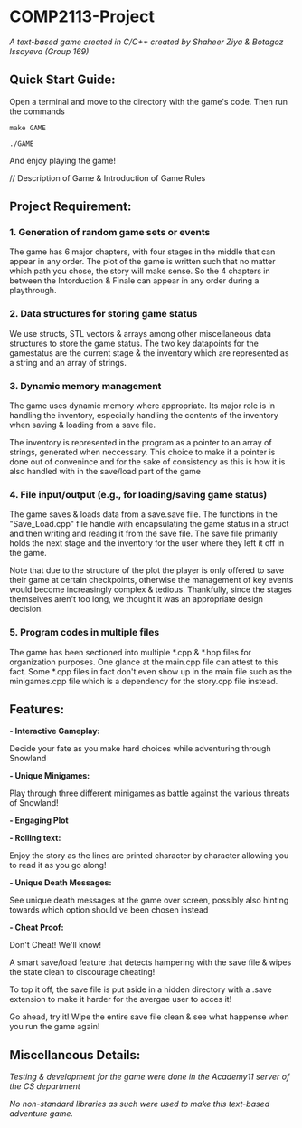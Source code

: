 # COMP2113-Project
*A text-based game created in C/C++ created by Shaheer Ziya &amp; Botagoz Issayeva (Group 169)*

## Quick Start Guide:

Open a terminal and move to the directory with the game's code. Then run the commands

```
make GAME 

./GAME
```

And enjoy playing the game!

// Description of Game & Introduction of Game Rules


## Project Requirement:

### 1. Generation of random game sets or events

The game has 6 major chapters, with four stages in the middle that can appear in any order. The plot of the game is written such that no matter which path you chose, the story will make sense. So the 4 chapters in between the Intorduction & Finale can appear in any order during a playthrough.

### 2. Data structures for storing game status

We use structs, STL vectors & arrays among other miscellaneous data structures to store the game status. The two key datapoints for the gamestatus are the current stage & the inventory which are represented as a string and an array of strings.

### 3. Dynamic memory management

The game uses dynamic memory where appropriate. Its major role is in handling the inventory, especially handling the contents of the inventory when saving & loading from a save file.

The inventory is represented in the program as a pointer to an array of strings, generated when neccessary. This choice to make it a pointer is done out of convenince and for the sake of consistency as this is how it is also handled with in the save/load part of the game

### 4. File input/output (e.g., for loading/saving game status)

The game saves & loads data from a save.save file. The functions in the "Save_Load.cpp" file handle with encapsulating the game status in a struct and then writing and reading it from the save file. The save file primarily holds the next stage and the inventory for the user where they left it off in the game.

Note that due to the structure of the plot the player is only offered to save their game at certain checkpoints, otherwise the management of key events would become increasingly complex & tedious. Thankfully, since the stages themselves aren't too long, we thought it was an appropriate design decision.

### 5. Program codes in multiple files

The game has been sectioned into multiple *.cpp & *.hpp files for organization purposes. One glance at the main.cpp file can attest to this fact. Some *.cpp files in fact don't even show up in the main file such as the minigames.cpp file which is a dependency for the story.cpp file instead.

## Features:

**- Interactive Gameplay:**
  
  Decide your fate as you make hard choices while adventuring through Snowland

**- Unique Minigames:**
  
  Play through three different minigames as battle against the various threats of Snowland!

**- Engaging Plot**

**- Rolling text:**
  
  Enjoy the story as the lines are printed character by character allowing you to read it as you go along!

**- Unique Death Messages:**
  
  See unique death messages at the game over screen, possibly also hinting towards which option should've been chosen instead

**- Cheat Proof:**
  
  Don't Cheat! We'll know!
  
  A smart save/load feature that detects hampering with the save file & wipes the state clean to discourage cheating!
  
  To top it off, the save file is put aside in a hidden directory with a .save extension to make it harder for the avergae user to acces it!
  
  Go ahead, try it! Wipe the entire save file clean & see what happense when you run the game again!


## Miscellaneous Details:

*Testing & development for the game were done in the Academy11 server of the CS department*

*No non-standard libraries as such were used to make this text-based adventure game.*
